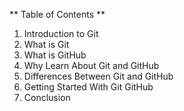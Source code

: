 ** Table of Contents **
1. Introduction to Git
1. What is Git
1. What is GitHub
1. Why Learn About Git and GitHub
1. Differences Between Git and GitHub
1. Getting Started With Git GitHub
1. Conclusion